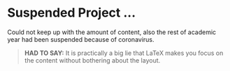 # Suspended Project ...

Could not keep up with the amount of content, also the rest of academic year had been suspended because of coronavirus.

> **HAD TO SAY:**
> It is practically a big lie that LaTeX makes you focus on the content without
> bothering about the layout.